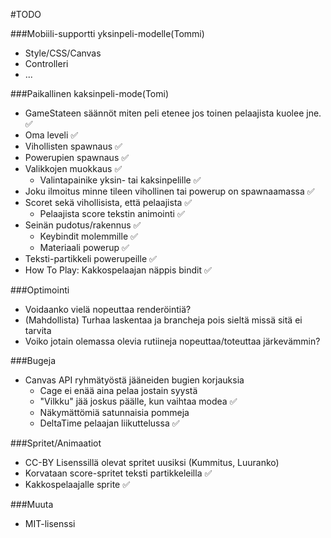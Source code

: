 #TODO

###Mobiili-supportti yksinpeli-modelle(Tommi)
- Style/CSS/Canvas
- Controlleri
- ...

###Paikallinen kaksinpeli-mode(Tomi)
- GameStateen säännöt miten peli etenee jos toinen pelaajista kuolee jne. :white_check_mark:
- Oma leveli :white_check_mark:
- Vihollisten spawnaus :white_check_mark:
- Powerupien spawnaus :white_check_mark:
- Valikkojen muokkaus :white_check_mark:
  - Valintapainike yksin- tai kaksinpelille :white_check_mark:
- Joku ilmoitus minne tileen vihollinen tai powerup on spawnaamassa :white_check_mark:
- Scoret sekä vihollisista, että pelaajista :white_check_mark:
  - Pelaajista score tekstin animointi :white_check_mark:
- Seinän pudotus/rakennus :white_check_mark:
  - Keybindit molemmille :white_check_mark:
  - Materiaali powerup :white_check_mark:
- Teksti-partikkeli powerupeille :white_check_mark:
- How To Play: Kakkospelaajan näppis bindit :white_check_mark:

###Optimointi
- Voidaanko vielä nopeuttaa renderöintiä?
- (Mahdollista) Turhaa laskentaa ja brancheja pois sieltä missä sitä ei tarvita
- Voiko jotain olemassa olevia rutiineja nopeuttaa/toteuttaa järkevämmin?

###Bugeja
- Canvas API ryhmätyöstä jääneiden bugien korjauksia
  - Cage ei enää aina pelaa jostain syystä
  - "Vilkku" jää joskus päälle, kun vaihtaa modea :white_check_mark:
  - Näkymättömiä satunnaisia pommeja
  - DeltaTime pelaajan liikuttelussa :white_check_mark:

###Spritet/Animaatiot
- CC-BY Lisenssillä olevat spritet uusiksi (Kummitus, Luuranko)
- Korvataan score-spritet teksti partikkeleilla :white_check_mark:
- Kakkospelaajalle sprite :white_check_mark:

###Muuta
- MIT-lisenssi